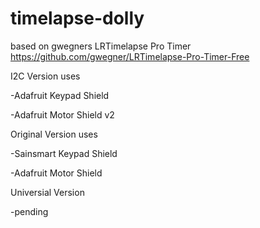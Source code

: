# timelapse-dolly

based on gwegners LRTimelapse Pro Timer
https://github.com/gwegner/LRTimelapse-Pro-Timer-Free



I2C Version uses

-Adafruit Keypad Shield

-Adafruit Motor Shield v2



Original Version uses

-Sainsmart Keypad Shield

-Adafruit Motor Shield



Universial Version

-pending
